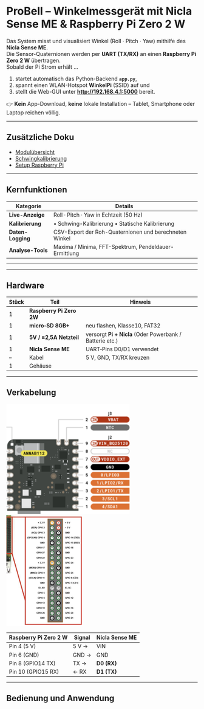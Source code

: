 # ProBell – Winkelmessgerät mit Nicla Sense ME & Raspberry Pi Zero 2 W

Das System misst und visualisiert Winkel (Roll · Pitch · Yaw) mithilfe des **Nicla Sense ME**.  
Die Sensor-Quaternionen werden per **UART (TX/RX)** an einen **Raspberry Pi Zero 2 W** übertragen.  
Sobald der Pi Strom erhält …

1. startet automatisch das Python-Backend **`app.py`**,  
2. spannt einen WLAN-Hotspot **WinkelPi** (SSID) auf und  
3. stellt die Web-GUI unter **<http://192.168.4.1:5000>** bereit.

👉 **Kein** App-Download, **keine** lokale Installation – Tablet, Smartphone oder Laptop reichen völlig.

---
## Zusätzliche Doku


- [Modulübersicht](Doku/MODULUEBERSICHT.md)
- [Schwingkalibrierung](Doku/SCHWINGKALIBRIERUNG.md)
- [Setup Raspberry Pi](Doku/SETUP.md)
---
## Kernfunktionen

| Kategorie            | Details                                                                            |
| -------------------- | ---------------------------------------------------------------------------------- |
| **Live-Anzeige**     | Roll · Pitch · Yaw in Echtzeit (50 Hz)                                              |
| **Kalibrierung**     | • Schwing-Kalibrierung  • Statische Kalibrierung                                   |
| **Daten-Logging**    | CSV-Export der Roh-Quaternionen und berechneten Winkel                             |
| **Analyse-Tools**    | Maxima / Minima, FFT-Spektrum, Pendeldauer-Ermittlung                              |

---


---
## Hardware
| Stück | Teil                     | Hinweis                                                  |
|-------|--------------------------|----------------------------------------------------------|
| 1     | **Raspberry Pi Zero 2W** |                                                          |
| 1     | **micro‑SD 8GB+**        | neu flashen, Klasse10, FAT32                             |
| 1     | **5V / ≥2,5A Netzteil**  | versorgt **Pi + Nicla** (Oder Powerbank / Batterie etc.) |
| 1     | **Nicla Sense ME**       | UART‑Pins D0/D1 verwendet                                |
| –     | Kabel                    | 5 V, GND, TX/RX kreuzen                                  |
| 1     | Gehäuse                  |                                                          |

---
## Verkabelung

<img src="images/pinout_nicla.png" alt="TX ↔ RX Kreuzung" width="325"/>
<img src="images/pinout_pi.png" alt="TX ↔ RX Kreuzung" width="200"/><br>

| Raspberry Pi Zero 2 W | Signal       | Nicla Sense ME |
|-----------------------|--------------|----------------|
| Pin 4  (5 V)          | 5 V  →       | VIN            |
| Pin 6  (GND)          | GND →        | GND            |
| Pin 8  (GPIO14 TX)    | TX  →        | **D0 (RX)**    |
| Pin 10 (GPIO15 RX)    | ← RX         | **D1 (TX)**    |

---
## Bedienung und Anwendung

